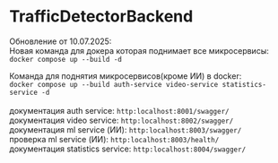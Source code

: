 # TrafficDetectorBackend

Обновление от 10.07.2025: <br/>
Новая команда для докера которая поднимает все микросервисы:<br/>
`docker compose up --build -d`
<br/>

Команда для поднятия микросервисов(кроме ИИ) в docker:<br/>
`docker compose up --build auth-service video-service statistics-service -d`
<br/><br/>
документация auth service: `http:localhost:8001/swagger/` <br/>
документация video service: `http:localhost:8002/swagger/` <br/>
документация ml service (ИИ): `http:localhost:8003/swagger/` <br/>
проверка ml service (ИИ): `http:localhost:8003/health/` <br/>
документация statistics service: `http:localhost:8004/swagger/` <br/>
